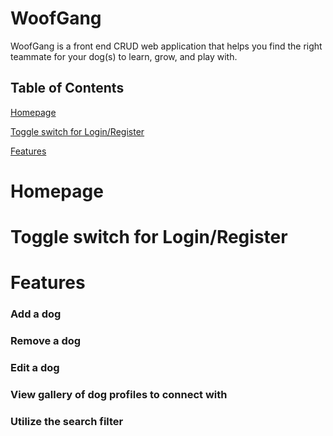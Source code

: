 # WoofGang

WoofGang is a front end CRUD web application that helps you find the right teammate for your dog(s) to learn, grow, and play with.

## Table of Contents
[Homepage](https://github.com/lechrsty/woofgang/blob/main/README.md#homepage)

[Toggle switch for Login/Register](https://github.com/lechrsty/woofgang/blob/main/README.md#toggle-switch-for-loginregister)

[Features](https://github.com/lechrsty/woofgang/blob/main/README.md#features)

# Homepage

# Toggle switch for Login/Register

# Features

### Add a dog

### Remove a dog

### Edit a dog

### View gallery of dog profiles to connect with

### Utilize the search filter

